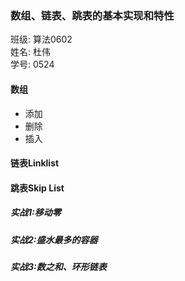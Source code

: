 ### 数组、链表、跳表的基本实现和特性
班级:  算法0602 <br />
姓名:  杜伟<br />
学号:  0524
#### 数组
* 添加
* 删除
* 插入

#### 链表Linklist

#### 跳表Skip List

##### 实战1:移动零

##### 实战2:盛水最多的容器

##### 实战3:数之和、环形链表

